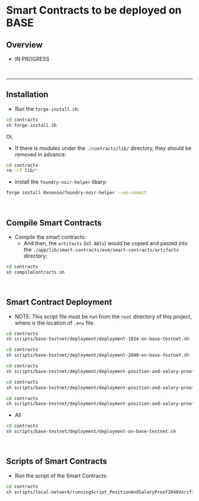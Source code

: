 # Smart Contracts to be deployed on BASE

## Overview
- IN PROGRESS


<br>

<hr>

## Installation

- Run the `forge-install.sh`:
```bash
cd contracts
sh forge-install.sh
```

Or,

- If there is modules under the `./contracts/lib/` directory, they should be removed in advance:
```bash
cd contracts
rm -rf lib/* 
```

- Install the `foundry-noir-helper` libary:
```bash
forge install 0xnonso/foundry-noir-helper --no-commit
```

<br>

## Compile Smart Contracts

- Compile the smart contracts:
  - And then, the `artifacts` (icl. `ABIs`) would be copied and pasted into the `./app/lib/smart-contracts/evm/smart-contracts/artifacts` directory:
```bash
cd contracts
sh compileContracts.sh
```

<br>

## Smart Contract Deployment

- NOTE: This script file must be run from the `root` directory of this project, where is the location of `.env` file.
```bash
cd contracts
sh scripts/base-testnet/deployment/deployment-1024-on-base-testnet.sh
```
```bash
cd contracts
sh scripts/base-testnet/deployment/deployment-2048-on-base-testnet.sh
```
```bash
cd contracts
sh scripts/base-testnet/deployment/deployment-position-and-salary-proof-1024-verifier-on-base-testnet.sh
```
```bash
cd contracts
sh scripts/base-testnet/deployment/deployment-position-and-salary-proof-2048-verifier-on-base-testnet.sh
```
```bash
cd contracts
sh scripts/base-testnet/deployment/deployment-position-and-salary-proof-manager-on-base-testnet.sh
```

- All
```bash
cd contracts
sh scripts/base-testnet/deployment/deployment-on-base-testnet.sh
```

<br>

## Scripts of Smart Contracts

- Run the script of the Smart Contracts:
```bash
cd contracts
sh scripts/local-network/runningScript_PositionAndSalaryProof2048Verifier.sh
```